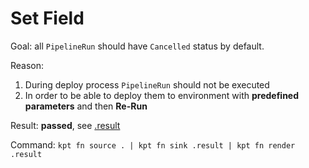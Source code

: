 # Set Field

Goal: all `PipelineRun` should have `Cancelled` status by default.

Reason:
1. During deploy process `PipelineRun` should not be executed
2. In order to be able to deploy them to environment with **predefined parameters** and then **Re-Run**

Result: **passed**, see [.result](.result)

Command: `kpt fn source . | kpt fn sink .result | kpt fn render .result`